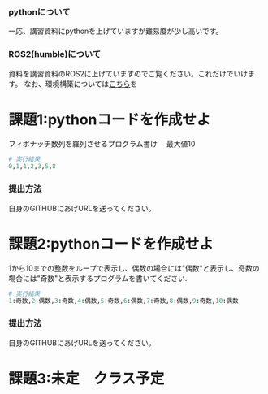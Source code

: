 ### pythonについて
一応、講習資料にpythonを上げていますが難易度が少し高いです。

### ROS2(humble)について
資料を講習資料のROS2に上げていますのでご覧ください。これだけでいけます。
なお、環境構築については[こちら](https://qiita.com/_Altair_/items/4b2fdae96dd8a94f55a4)を

# 課題1:pythonコードを作成せよ
フィボナッチ数列を羅列させるプログラム書け　
最大値10

```python
# 実行結果
0,1,1,2,3,5,8
```

### 提出方法
自身のGITHUBにあげURLを送ってください。

# 課題2:pythonコードを作成せよ
1から10までの整数をループで表示し、偶数の場合には"偶数"と表示し、奇数の場合には"奇数"と表示するプログラムを書いてください.

```py
# 実行結果
1:奇数,2:偶数,3:奇数,4:偶数,5:奇数,6:偶数,7:奇数,8:偶数,9:奇数,10:偶数
```

### 提出方法
自身のGITHUBにあげURLを送ってください。

# 課題3:未定　クラス予定

